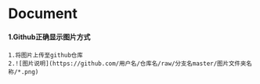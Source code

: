 # Document
#### 1.Github正确显示图片方式

```
1.将图片上传至github仓库
2.![图片说明](https://github.com/用户名/仓库名/raw/分支名master/图片文件夹名称/*.png)
```



